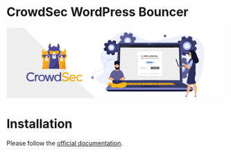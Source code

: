 # CrowdSec WordPress Bouncer

![CrowdSec WordPress Bouncer](.wordpress-org/banner-1544x500.png "CrowdSec WordPress Bouncer")

# Installation

Please follow the [official documentation](https://docs.crowdsec.net/docs/next/bouncers/wordpress).
